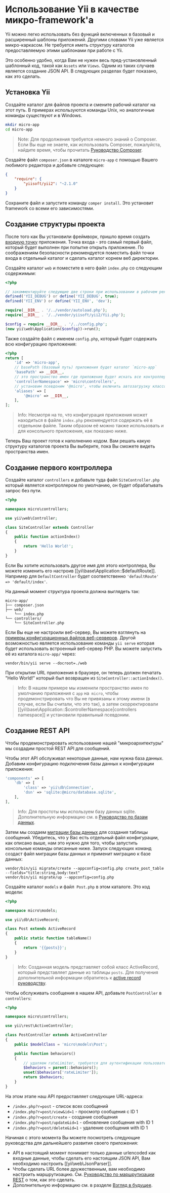 # Использование Yii в качестве микро-framework'а

Yii можно легко использовать без функций включенных в базовый и расширенный шаблоны приложений. Другими словами Yii уже является микро-каркасом. Не требуется иметь структуру каталогов предоставляемую этими шаблонами при работе с Yii.

Это особенно удобно, когда Вам не нужен весь пред-установленный шаблонный код, такой как `Assets` или `Views`. Одним из таких случаев является создание JSON API. В следующих разделах будет показано, как это сделать.

## Установка Yii

Создайте каталог для файлов проекта и смените рабочий каталог на этот путь. В примерах используются команды Unix, но аналогичные команды существуют и в Windows.

```bash
mkdir micro-app
cd micro-app
```

> Note: Для продолжения требуется немного знаний о Composer. Если Вы еще не знаете, как использовать Composer, пожалуйста, найдите время, чтобы прочитать [Руководство Composer](https://getcomposer.org/doc/00-intro.md).

Создайте файл `composer.json` в каталоге `micro-app` с помощью Вашего любимого редактора и добавьте следующее:

```json
{
    "require": {
        "yiisoft/yii2": "~2.1.0"
    }
}
```

Сохраните файл и запустите команду `comper install`. Это установит framework со всеми его зависимостями.

## Создание структуры проекта

После того как Вы установили фреймворк, пришло время создать [входную точку](structure-entry-scripts.md) приложения. Точка входа - это самый первый файл, который будет выполнен при попытке открыть приложение. По соображениям безопасности рекомендуется поместить файл точки входа в отдельный каталог и сделать каталог корнем веб директории.

Создайте каталог `web` и поместите в него файл `index.php` со следующим содержимым:

```php 
<?php

// закомментируйте следующие две строки при использовании в рабочем режиме
defined('YII_DEBUG') or define('YII_DEBUG', true);
defined('YII_ENV') or define('YII_ENV', 'dev');

require(__DIR__ . '/../vendor/autoload.php');
require(__DIR__ . '/../vendor/yiisoft/yii2/Yii.php');

$config = require __DIR__ . '/../config.php';
(new yii\web\Application($config))->run();
```

Также создайте файл с именем `config.php`, который будет содержать всю конфигурацию приложения:

```php
<?php
return [
    'id' => 'micro-app',
    // basePath (базовый путь) приложения будет каталог `micro-app`
    'basePath' => __DIR__,
    // это пространство имен где приложение будет искать все контроллеры
    'controllerNamespace' => 'micro\controllers',
    // установим псевдоним '@micro', чтобы включить автозагрузку классов из пространства имен 'micro'
    'aliases' => [
        '@micro' => __DIR__,
    ],
];
```

> Info: Несмотря на то, что конфигурация приложения может находиться в файле `index.php` рекомендуется
> содержать её в отдельном файле. Таким образом её можно также использовать и для консольного приложения, как показано ниже.

Теперь Ваш проект готов к наполнению кодом. Вам решать какую структуру каталогов проекта Вы выберите, пока Вы сможете видеть пространства имен.

## Создание первого контроллера

Создайте каталог `controllers` и добавьте туда файл `SiteController.php` который является контроллером по умолчанию, он будет обрабатывать запрос без пути.

```php
<?php

namespace micro\controllers;

use yii\web\Controller;

class SiteController extends Controller
{
    public function actionIndex()
    {
        return 'Hello World!';
    }
}
```

Если Вы хотите использовать другое имя для этого контроллера, Вы можете изменить его настроив [[yii\base\Application::$defaultRoute]].
Например для `DefaultController` будет соответственно `'defaultRoute' => 'default/index'`.

На данный момент структура проекта должна выглядеть так:

```
micro-app/
├── composer.json
├── web/
    └── index.php
└── controllers/
    └── SiteController.php
```

Если Вы еще не настроили веб-сервер, Вы можете взглянуть на [примеры конфигурационных файлов веб-серверов](start-installation.md#Настройка-веб-сервера-).
Другой возможностью является использование команды `yii serve` которая будет использовать встроенный веб-сервер PHP. Вы можете запустить её из каталога `micro-app/` через:

    vendor/bin/yii serve --docroot=./web

При открытии URL приложения в браузере, он теперь должен печатать "Hello World!" который был возвращен из `SiteController::actionIndex()`.

> Info: В нашем примере мы изменили пространство имен по умолчанию приложения с `app` на` micro`, чтобы продемонстрировать
> что Вы не привязаны к этому имени (в случае, если Вы считали, что это так), а затем скорректировали
> [[yii\base\Application::$controllerNamespace|controllers namespace]] и установили правильный псевдоним.

## Создание REST API

Чтобы продемонстрировать использование нашей "микроархитектуры" мы создадим простой REST API для сообщений.

Чтобы этот API обслуживал некоторые данные, нам нужна база данных. Добавим конфигурацию подключения базы данных
к конфигурации приложения:

```php
'components' => [
    'db' => [
        'class' => 'yii\db\Connection',
        'dsn' => 'sqlite:@micro/database.sqlite',
    ],
],
```

> Info: Для простоты мы используем базу данных sqlite. Дополнительную информацию см. в [Руководство по базам данных](db-dao.md).

Затем мы создаем [миграции базы данных](db-migrations.md) для создания таблицы сообщений.
Убедитесь, что у Вас есть отдельный файл конфигурации, как описано выше, нам это нужно для того, чтобы запустить консольные команды описанные ниже.
Запуск следующих команд создаст файл миграции базы данных и применит миграцию к базе данных:

    vendor/bin/yii migrate/create --appconfig=config.php create_post_table --fields="title:string,body:text"
    vendor/bin/yii migrate/up --appconfig=config.php

Создайте каталог `models` и файл` Post.php` в этом каталоге. Это код модели:

```php
<?php

namespace micro\models;

use yii\db\ActiveRecord;

class Post extends ActiveRecord
{ 
    public static function tableName()
    {
        return '{{posts}}';
    }
}
```

> Info: Созданная модель представляет собой класс ActiveRecord, который представляет данные из таблицы `posts`.
> Для получения дополнительной информации обратитесь к [active record руководству](db-active-record.md).

Чтобы обслуживать сообщения в нашем API, добавьте `PostController` в` controllers`:

```php
<?php

namespace micro\controllers;

use yii\rest\ActiveController;

class PostController extends ActiveController
{
    public $modelClass = 'micro\models\Post';

    public function behaviors()
    {
        // удаляем rateLimiter, требуется для аутентификации пользователя
        $behaviors = parent::behaviors();
        unset($behaviors['rateLimiter']);
        return $behaviors;
    }
}
```

На этом этапе наш API предоставляет следующие URL-адреса:

- `/index.php?r=post` - список всех сообщений
- `/index.php?r=post/view&id=1` - просмотр сообщения с ID 1
- `/index.php?r=post/create` - создание сообщения
- `/index.php?r=post/update&id=1` - обновление сообщения with ID 1
- `/index.php?r=post/delete&id=1` - удаление сообщения with ID 1

Начиная с этого момента Вы можете посмотреть следующие руководства для дальнейшего развития своего приложения:

- API в настоящий момент понимает только данные urlencoded как входные данные, чтобы сделать его настоящим JSON API, Вам
  необходимо настроить [[yii\web\JsonParser]].
- Чтобы сделать URL более дружественным, вам необходимо настроить маршрутизацию.
  См. [Руководство по маршрутизации REST](rest-routing.md) о том, как это сделать.
- Дополнительную информацию см. в разделе [Взгляд в будущее](start-looking-ahead.md).
